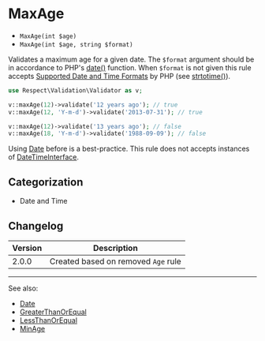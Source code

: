 # MaxAge

- `MaxAge(int $age)`
- `MaxAge(int $age, string $format)`

Validates a maximum age for a given date. The `$format` argument should be in
accordance to PHP's [date()][] function. When `$format` is not  given this rule
accepts [Supported Date and Time Formats][] by PHP (see [strtotime()][]).

```php
use Respect\Validation\Validator as v;

v::maxAge(12)->validate('12 years ago'); // true
v::maxAge(12, 'Y-m-d')->validate('2013-07-31'); // true

v::maxAge(12)->validate('13 years ago'); // false
v::maxAge(18, 'Y-m-d')->validate('1988-09-09'); // false
```

Using [Date](Date.md) before is a best-practice.
This rule does not accepts instances of [DateTimeInterface][].

## Categorization

- Date and Time

## Changelog

Version | Description
--------|-------------
  2.0.0 | Created based on removed `Age` rule

***
See also:

- [Date](Date.md)
- [GreaterThanOrEqual](GreaterThanOrEqual.md)
- [LessThanOrEqual](LessThanOrEqual.md)
- [MinAge](MinAge.md)

[date()]: http://php.net/date
[DateTimeInterface]: http://php.net/DateTimeInterface
[strtotime()]: http://php.net/strtotime
[Supported Date and Time Formats]: http://php.net/datetime.formats
